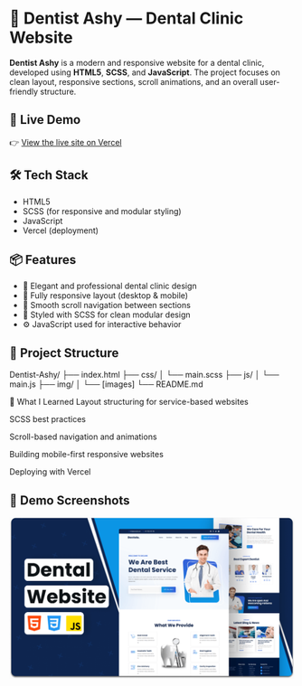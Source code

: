 # 🦷 Dentist Ashy — Dental Clinic Website

**Dentist Ashy** is a modern and responsive website for a dental clinic, developed using **HTML5**, **SCSS**, and **JavaScript**. The project focuses on clean layout, responsive sections, scroll animations, and an overall user-friendly structure.

## 🔗 Live Demo

👉 [View the live site on Vercel](https://dentist-ashy.vercel.app/)

## 🛠️ Tech Stack

- HTML5
- SCSS (for responsive and modular styling)
- JavaScript
- Vercel (deployment)

## 📦 Features

- 🦷 Elegant and professional dental clinic design  
- 📱 Fully responsive layout (desktop & mobile)  
- 🎯 Smooth scroll navigation between sections  
- 🎨 Styled with SCSS for clean modular design  
- ⚙️ JavaScript used for interactive behavior

## 📂 Project Structure

Dentist-Ashy/
├── index.html
├── css/
│ └── main.scss
├── js/
│ └── main.js
├── img/
│ └── [images]
└── README.md

📘 What I Learned
Layout structuring for service-based websites

SCSS best practices

Scroll-based navigation and animations

Building mobile-first responsive websites

Deploying with Vercel

## 📸 Demo Screenshots

![DentalCare Desktop Demo](./readme-images/desktop.png "Desktop Demo")
